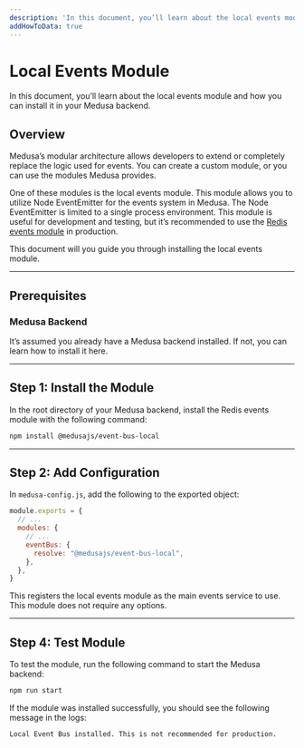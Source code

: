 ```yaml
---
description: 'In this document, you’ll learn about the local events module and how you can install it in your Medusa backend.'
addHowToData: true
---
```


# Local Events Module

In this document, you’ll learn about the local events module and how you can install it in your Medusa backend.

## Overview

Medusa’s modular architecture allows developers to extend or completely replace the logic used for events. You can create a custom module, or you can use the modules Medusa provides.

One of these modules is the local events module. This module allows you to utilize Node EventEmitter for the events system in Medusa. The Node EventEmitter is limited to a single process environment. This module is useful for development and testing, but it’s recommended to use the [Redis events module](./redis.md) in production.

This document will you guide you through installing the local events module.

---

## Prerequisites

### Medusa Backend

It’s assumed you already have a Medusa backend installed. If not, you can learn how to install it here.

---

## Step 1: Install the Module

In the root directory of your Medusa backend, install the Redis events module with the following command:

```bash npm2yarn
npm install @medusajs/event-bus-local
```

---

## Step 2: Add Configuration

In `medusa-config.js`, add the following to the exported object:

```js title=medusa-config.js
module.exports = {
  // ...
  modules: {
    // ...
    eventBus: {
      resolve: "@medusajs/event-bus-local",
    },
  },
}
```

This registers the local events module as the main events service to use. This module does not require any options.

---

## Step 4: Test Module

To test the module, run the following command to start the Medusa backend:

```bash npm2yarn
npm run start
```

If the module was installed successfully, you should see the following message in the logs:

```bash noCopy noReport
Local Event Bus installed. This is not recommended for production.
```
